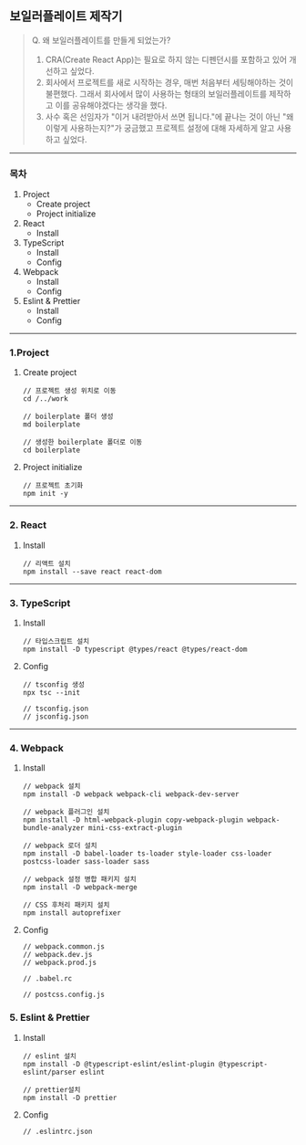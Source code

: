 ## 보일러플레이트 제작기

> Q. 왜 보일러플레이트를 만들게 되었는가?<br>
> 1. CRA(Create React App)는 필요로 하지 않는 디펜던시를 포함하고 있어 개선하고 싶었다.
> 1. 회사에서 프로젝트를 새로 시작하는 경우, 매번 처음부터 세팅해야하는 것이 불편했다. 그래서 회사에서 많이 사용하는 형태의 보일러플레이트를 제작하고 이를 공유해야겠다는 생각을 했다.
> 1. 사수 혹은 선임자가 "이거 내려받아서 쓰면 됩니다."에 끝나는 것이 아닌 "왜 이렇게 사용하는지?"가 궁금했고 프로젝트 설정에 대해 자세하게 알고 사용하고 싶었다.

---

### 목차

1. Project
    - Create project
    - Project initialize
1. React
    - Install
1. TypeScript
    - Install
    - Config
1. Webpack
    - Install
    - Config
1. Eslint & Prettier
    - Install
    - Config

---

### 1.Project

1. Create project
    ```
    // 프로젝트 생성 위치로 이동
    cd /../work

    // boilerplate 폴더 생성
    md boilerplate
    
    // 생성한 boilerplate 폴더로 이동
    cd boilerplate
    ```

1. Project initialize
    ```
    // 프로젝트 초기화
    npm init -y
    ```

---

### 2. React

1. Install
    ```
    // 리액트 설치
    npm install --save react react-dom
    ```

---

### 3. TypeScript

1. Install

    ```
    // 타입스크립트 설치
    npm install -D typescript @types/react @types/react-dom
    ```

1. Config

    ```
    // tsconfig 생성
    npx tsc --init 
    ```

    ```
    // tsconfig.json
    // jsconfig.json
    ```

---

### 4. Webpack

1. Install
    ```
    // webpack 설치
    npm install -D webpack webpack-cli webpack-dev-server

    // webpack 플러그인 설치
    npm install -D html-webpack-plugin copy-webpack-plugin webpack-bundle-analyzer mini-css-extract-plugin

    // webpack 로더 설치
    npm install -D babel-loader ts-loader style-loader css-loader postcss-loader sass-loader sass

    // webpack 설정 병합 패키지 설치
    npm install -D webpack-merge

    // CSS 후처리 패키지 설치
    npm install autoprefixer
    ```

1. Config
    ```
    // webpack.common.js
    // webpack.dev.js
    // webpack.prod.js

    // .babel.rc
    ```

    ```
    // postcss.config.js
    ```

### 5. Eslint & Prettier
1. Install
    ```
    // eslint 설치
    npm install -D @typescript-eslint/eslint-plugin @typescript-eslint/parser eslint
    
    // prettier설치
    npm install -D prettier
    ```

1. Config
    ```
    // .eslintrc.json
    ```